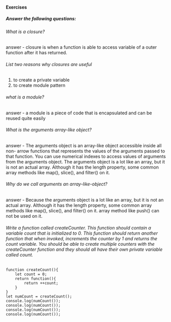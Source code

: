 #### Exercises

##### Answer the following questions:


###### What is a closure?

answer - closure is when a function is able to access variable of a outer function after it has returned.


###### List two reasons why closures are useful

1) to create a private variable
2) to create module pattern


###### what is a module?

answer - a module is a piece of code that is encapsulated and can be reused quite easily


###### What is the arguments array-like object?

answer - The arguments object is an array-like object accessible inside all non- arrow functions that represents the values of the arguments passed to that function. You can use numerical indexes to access values of arguments from the arguments object. The arguments object is a lot like an array, but it is not an actual array. Although it has the length property, some common array methods like map(), slice(), and filter() on it.


###### Why do we call arguments an array-like-object?

answer - Because the arguments object is a lot like an array, but it is not an actual array. Although it has the length property, some common array methods like map(), slice(), and filter() on it. array method like push() can not be used on it.


###### Write a function called createCounter. This function should contain a variable count that is initialized to 0. This function should return another function that when invoked, increments the counter by 1 and returns the count variable. You should be able to create multiple counters with the createCounter function and they should all have their own private variable called count.

```
function createCount(){
    let count = 0;
    return function(){
        return ++count;
    }
}
let numCount = createCount();
console.log(numCount());
console.log(numCount());
console.log(numCount());
console.log(numCount());

```